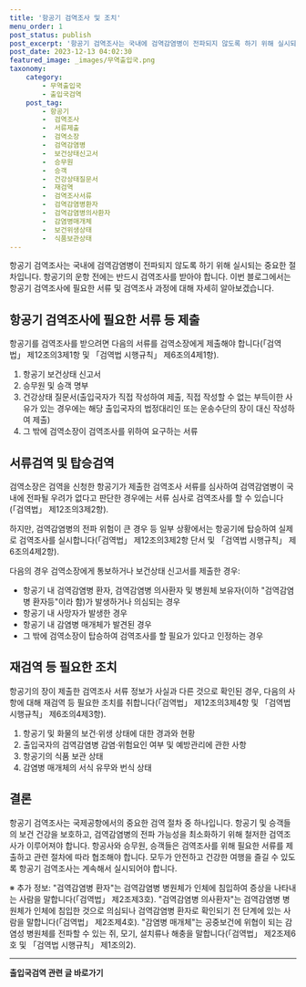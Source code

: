 ```yaml
---
title: '항공기 검역조사 및 조치'
menu_order: 1
post_status: publish
post_excerpt: '항공기 검역조사는 국내에 검역감염병이 전파되지 않도록 하기 위해 실시되는 중요한 절차입니다. 항공기의 운항 전에는 반드시 검역조사를 받아야 합니다. 이번 블로그에서는 항공기 검역조사에 필요한 서류 및 검역조사 과정에 대해 자세히 알아보겠습니다.'
post_date: 2023-12-13 04:02:30
featured_image: _images/무역출입국.png
taxonomy:
    category:
        - 무역출입국
        - 출입국검역
    post_tag:
        - 항공기
        -  검역조사
        -  서류제출
        -  검역소장
        -  검역감염병
        -  보건상태신고서
        -  승무원
        -  승객
        -  건강상태질문서
        -  재검역
        -  검역조사서류
        -  검역감염병환자
        -  검역감염병의사환자
        -  감염병매개체
        -  보건위생상태
        -  식품보관상태
---
```



항공기 검역조사는 국내에 검역감염병이 전파되지 않도록 하기 위해 실시되는 중요한 절차입니다. 항공기의 운항 전에는 반드시 검역조사를 받아야 합니다. 이번 블로그에서는 항공기 검역조사에 필요한 서류 및 검역조사 과정에 대해 자세히 알아보겠습니다. 

## 항공기 검역조사에 필요한 서류 등 제출

항공기를 검역조사를 받으려면 다음의 서류를 검역소장에게 제출해야 합니다(「검역법」 제12조의3제1항 및 「검역법 시행규칙」 제6조의4제1항).

1. 항공기 보건상태 신고서
2. 승무원 및 승객 명부
3. 건강상태 질문서(출입국자가 직접 작성하여 제출, 직접 작성할 수 없는 부득이한 사유가 있는 경우에는 해당 출입국자의 법정대리인 또는 운송수단의 장이 대신 작성하여 제출)
4. 그 밖에 검역소장이 검역조사를 위하여 요구하는 서류

## 서류검역 및 탑승검역

검역소장은 검역을 신청한 항공기가 제출한 검역조사 서류를 심사하여 검역감염병이 국내에 전파될 우려가 없다고 판단한 경우에는 서류 심사로 검역조사를 할 수 있습니다(「검역법」 제12조의3제2항).

하지만, 검역감염병의 전파 위험이 큰 경우 등 일부 상황에서는 항공기에 탑승하여 실제로 검역조사를 실시합니다(「검역법」 제12조의3제2항 단서 및 「검역법 시행규칙」 제6조의4제2항).

다음의 경우 검역소장에게 통보하거나 보건상태 신고서를 제출한 경우:
- 항공기 내 검역감염병 환자, 검역감염병 의사환자 및 병원체 보유자(이하 "검역감염병 환자등"이라 함)가 발생하거나 의심되는 경우
- 항공기 내 사망자가 발생한 경우
- 항공기 내 감염병 매개체가 발견된 경우
- 그 밖에 검역소장이 탑승하여 검역조사를 할 필요가 있다고 인정하는 경우

## 재검역 등 필요한 조치

항공기의 장이 제출한 검역조사 서류 정보가 사실과 다른 것으로 확인된 경우, 다음의 사항에 대해 재검역 등 필요한 조치를 취합니다(「검역법」 제12조의3제4항 및 「검역법 시행규칙」 제6조의4제3항).

1. 항공기 및 화물의 보건·위생 상태에 대한 경과와 현황
2. 출입국자의 검역감염병 감염·위험요인 여부 및 예방관리에 관한 사항
3. 항공기의 식품 보관 상태
4. 감염병 매개체의 서식 유무와 번식 상태

## 결론

항공기 검역조사는 국제공항에서의 중요한 검역 절차 중 하나입니다. 항공기 및 승객들의 보건 건강을 보호하고, 검역감염병의 전파 가능성을 최소화하기 위해 철저한 검역조사가 이루어져야 합니다. 항공사와 승무원, 승객들은 검역조사를 위해 필요한 서류를 제출하고 관련 절차에 따라 협조해야 합니다. 모두가 안전하고 건강한 여행을 즐길 수 있도록 항공기 검역조사는 계속해서 실시되어야 합니다. 

※ 추가 정보: "검역감염병 환자"는 검역감염병 병원체가 인체에 침입하여 증상을 나타내는 사람을 말합니다(「검역법」 제2조제3호). "검역감염병 의사환자"는 검역감염병 병원체가 인체에 침입한 것으로 의심되나 검역감염병 환자로 확인되기 전 단계에 있는 사람을 말합니다(「검역법」 제2조제4호). "감염병 매개체"는 공중보건에 위협이 되는 감염성 병원체를 전파할 수 있는 쥐, 모기, 설치류나 해충을 말합니다(「검역법」 제2조제6호 및 「검역법 시행규칙」 제1조의2).
<!-- wp:separator -->
<hr class="wp-block-separator has-alpha-channel-opacity"/>
<!-- /wp:separator -->

<!-- wp:group {"backgroundColor":"base","layout":{"type":"constrained"}} -->
<div class="wp-block-group has-base-background-color has-background"><!-- wp:paragraph {"align":"center","fontSize":"medium"} -->
<p class="has-text-align-center has-large-font-size"><strong>출입국검역 관련 글 바로가기</strong></p>
<!-- /wp:paragraph -->


<!-- wp:latest-posts
{"categories":[{"id":14934,"count":19,"description":"","link":"https://uknowlaw.com/category/%ec%b6%9c%ec%9e%85%ea%b5%ad%ea%b2%80%ec%97%ad/","name":"출입국검역","slug":"출입국검역","taxonomy":"category","parent":0,"meta":[],"_links":{"self":[{"href":"https://uknowlaw.com/wp-json/wp/v2/categories/14934"}],"collection":[{"href":"https://uknowlaw.com/wp-json/wp/v2/categories"}],"about":[{"href":"https://uknowlaw.com/wp-json/wp/v2/taxonomies/category"}],"wp:post_type":[{"href":"https://uknowlaw.com/wp-json/wp/v2/posts?categories=14934"}],"curies":[{"name":"wp","href":"https://api.w.org/{rel}","templated":true}]}}],"postsToShow":100,"excerptLength":28,"postLayout":"grid","columns":2,"featuredImageAlign":"left","featuredImageSizeSlug":"large","fontSize":"small"} /--></div>
<!-- /wp:group -->